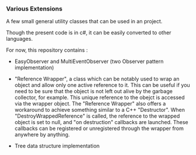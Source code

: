 ### **Various Extensions**

A few small general utility classes that can be used in an project.

Though the present code is in c#, it can be easily converted to other languages.

For now, this repository contains :

- EasyObserver and MultiEventObserver (two Observer pattern implementation)

- "Reference Wrapper", a class which can be notably used to wrap an object and allow only one active reference to it.
This can be useful if you need to be sure that the object is not left out alive by the garbage collector, for example.
This unique reference to the obejct is accessed via the wrapper object. The "Reference Wrapper" also offers a workaround to achieve something similar to a C++ "Destructor".
When "DestroyWrappedReference" is called, the reference to the wrapped object is set to null, and "on destruction" callbacks are launched. These callbacks can be registered or unregistered through the wrapper from anywhere by anything.  

- Tree data structure implementation
